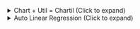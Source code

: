 <details><summary>Chart + Util = Chartil (Click to expand)</summary>


# Chart + Util = Chartil
Data visualization: Simple, Single unified API for plotting and charting

During EDA/data preparation we use few common and fixed set of chart types to analyse the relation among various features. 
Few are simple charts like univariate and some are complex 3D or even multiple features>3.

This api is simple, single api to plot various type of relations which will hide all the technical/code details from Data Science task and approch.
This overcomes the difficulties of maintaining several api or libraries and avoid repeated codes. 

Using this approach we just need one api (Rest all decided by library)

	from KUtils.eda import chartil

    chartil.plot(dataframe, [list of columns]) or
    chartil.plot(dataframe, [list of columns], {optional_settings})


Demo code:

# Load UCI Dataset. Download [From here](https://archive.ics.uci.edu/ml/datasets/Heart+Disease/)
	heart_disease_df = pd.read_csv('../input/uci/heart.csv')


# Quick data preparation
	column_to_convert_to_categorical = ['target', 'cp', 'fbs', 'exang', 'restecg', 'slope', 'ca', 'thal']
	for col in column_to_convert_to_categorical:
		heart_disease_df[col] = heart_disease_df[col].astype('category')
    
	heart_disease_df['age_bin'] = pd.cut(heart_disease_df['age'], [0, 32, 40, 50, 60, 70, 100], labels=['<32', '33-40','41-50','51-60','61-70', '71+'])   

	heart_disease_df['sex'] = heart_disease_df['sex'].map({1:'Male', 0:'Female'})

	heart_disease_df.info()

# Heatmap
	chartil.plot(heart_disease_df, heart_disease_df.columns) # Send all column names 
![Heatmap Numerical](https://raw.githubusercontent.com/KeshavShetty/ds/master/Roughbook/misc_resources/heatmap1.png)

	chartil.plot(heart_disease_df, heart_disease_df.columns, optional_settings={'include_categorical':True} ) 
![Heatmap With categorical](https://raw.githubusercontent.com/KeshavShetty/ds/master/Roughbook/misc_resources/heatmap2.png)

	chartil.plot(heart_disease_df, heart_disease_df.columns, optional_settings={'include_categorical':True, 'sort_by_column':'trestbps'} ) 
![Heatmap With categorical and ordered by a column](https://raw.githubusercontent.com/KeshavShetty/ds/master/Roughbook/misc_resources/heatmap3.png)

	# Force to plot heatmap when you have fewer columns, otherwise tool will decide as different chart
	chartil.plot(heart_disease_df, ['chol', 'thalach', 'trestbps'], chart_type='heatmap') 
![forced_heatmap](https://raw.githubusercontent.com/KeshavShetty/ds/master/Roughbook/misc_resources/forced_heatmap.png)

# Uni-categorical          
	chartil.plot(heart_disease_df, ['target']) # Barchart as count plot 
![Uni Categorical](https://raw.githubusercontent.com/KeshavShetty/ds/master/Roughbook/misc_resources/uni_categorical.png)

# Uni-Continuous
	chartil.plot(heart_disease_df, ['age'])
![Uni boxplot](https://raw.githubusercontent.com/KeshavShetty/ds/master/Roughbook/misc_resources/uni_boxplot.png)

	chartil.plot(heart_disease_df, ['age'], chart_type='barchart') # Force barchart on cntinuous by auto creating 10 equal bins 
![Uni barchart_forced](https://raw.githubusercontent.com/KeshavShetty/ds/master/Roughbook/misc_resources/uni_barchart_forced.png)

	chartil.plot(heart_disease_df, ['age'], chart_type='barchart', optional_settings={'no_of_bins':5}) # Create custom number of bins 
![Uni uni_barchart_forced_custom_bin_size](https://raw.githubusercontent.com/KeshavShetty/ds/master/Roughbook/misc_resources/uni_barchart_forced_custom_bin_size.png)

	chartil.plot(heart_disease_df, ['age'], chart_type='distplot') 
![Uni distplot](https://raw.githubusercontent.com/KeshavShetty/ds/master/Roughbook/misc_resources/uni_distplot.png)

# Uni-categorical with optional_settings
	chartil.plot(heart_disease_df, ['age_bin']) # Barchart as count plot
![Uni distplot](https://raw.githubusercontent.com/KeshavShetty/ds/master/Roughbook/misc_resources/age-bin.png)

	chartil.plot(heart_disease_df, ['age_bin'], optional_settings={'sort_by_value':True})
![Uni distplot](https://raw.githubusercontent.com/KeshavShetty/ds/master/Roughbook/misc_resources/age-bin_sort.png)

	chartil.plot(heart_disease_df, ['age_bin'], optional_settings={'sort_by_value':True, 'limit_bars_count_to':5})
![Uni distplot](https://raw.githubusercontent.com/KeshavShetty/ds/master/Roughbook/misc_resources/age-bin_sort_limit.png)

# Bi Category vs Category (& Univariate Segmented)
	chartil.plot(heart_disease_df, ['sex', 'target'])
![Bi Category](https://raw.githubusercontent.com/KeshavShetty/ds/master/Roughbook/misc_resources/bi_category_bar.png)

	chartil.plot(heart_disease_df, ['sex', 'target'], chart_type='crosstab')
![Bi Category](https://raw.githubusercontent.com/KeshavShetty/ds/master/Roughbook/misc_resources/bi_category_cross_tab.png)

	chartil.plot(heart_disease_df, ['sex', 'target'], chart_type='stacked_barchart')
![Bi Category](https://raw.githubusercontent.com/KeshavShetty/ds/master/Roughbook/misc_resources/bi_category_stackedbar.png)

# Bi Continuous vs Continuous
	chartil.plot(heart_disease_df, ['chol', 'thalach']) # Scatter plot
![Bi Continuous scatter](https://raw.githubusercontent.com/KeshavShetty/ds/master/Roughbook/misc_resources/bi_continuous_scatter.png)

# Bi Continuous vs Category
	chartil.plot(heart_disease_df, ['thalach', 'sex']) # Grouped box plot (Segmented univariate)
![Bi continuous_catergory_box](https://raw.githubusercontent.com/KeshavShetty/ds/master/Roughbook/misc_resources/bi_continuous_catergory_box.png)

	chartil.plot(heart_disease_df, ['thalach', 'sex'], chart_type='distplot') # Distplot
![Bi continuous_catergory_distplot](https://raw.githubusercontent.com/KeshavShetty/ds/master/Roughbook/misc_resources/bi_continuous_catergory_distplot.png)

# Multi 3 Continuous
	chartil.plot(heart_disease_df, ['chol', 'thalach', 'trestbps']) # Colored 3D scatter plot
![3 Continuous 3D](https://raw.githubusercontent.com/KeshavShetty/ds/master/Roughbook/misc_resources/3continuous_3d.png)

# Multi 3 Categorical
	chartil.plot(heart_disease_df, ['sex', 'age_bin', 'target']) # Paired barchart
![3 paired_3d_grouped_barchart](https://raw.githubusercontent.com/KeshavShetty/ds/master/Roughbook/misc_resources/paired_3d_grouped_barchart.png)

# Multi 2 Continuous, 1 Category
	chartil.plot(heart_disease_df, ['chol', 'thalach', 'target']) # Scatter plot with colored groups 
![Grouped Scatter plot](https://raw.githubusercontent.com/KeshavShetty/ds/master/Roughbook/misc_resources/group_scatter_plot.png)

# Multi 1 Continuous, 2 Category
	chartil.plot(heart_disease_df, ['thalach', 'sex', 'target']) # Grouped boxplot
![Grouped 1continuous_2category_boxplot](https://raw.githubusercontent.com/KeshavShetty/ds/master/Roughbook/misc_resources/1continuous_2category_boxplot.png)

	chartil.plot(heart_disease_df, ['thalach', 'sex', 'target'], chart_type='violinplot') # Grouped violin plot
![Grouped 1continuous_2category_violinplot](https://raw.githubusercontent.com/KeshavShetty/ds/master/Roughbook/misc_resources/1continuous_2category_violinplot.png)

# Multi 3 Continuous, 1 category
	chartil.plot(heart_disease_df, ['chol', 'thalach', 'trestbps', 'target']) # Group Color highlighted 3D plot
![Grouped 3d_scatter](https://raw.githubusercontent.com/KeshavShetty/ds/master/Roughbook/misc_resources/grouped_3d_scatter.png)

# Multi 3 category, 2 Continuous
	chartil.plot(heart_disease_df, ['sex','cp','target','thalach','trestbps']) # Paired scatter plot
![Grouped Paired_3d_grouped_scatter](https://raw.githubusercontent.com/KeshavShetty/ds/master/Roughbook/misc_resources/paired_3d_grouped_scatter.png)

# Full working demo available on [kaggle here](https://www.kaggle.com/keshavshetty/chart-util-chartil)

</details>


<details><summary>Auto Linear Regression (Click to expand)</summary>

# Auto Linear Regression

#### We have seen Auto ML like H2O which is a blackbox approach to generate models. 
During our model building process, we try with brute force/TrialnError/several combinations to come up with best model. 
However trying these possibilities manually is a laborious process.
In order to overcome or atleast have a base model automatically I developed this auto linear regression using backward feature elimination technique.

The library/package can be found [here](https://pypi.org/project/kesh-utils/) and source code [here](https://github.com/KeshavShetty/ds/tree/master/KUtils/linear_regression)

# How Auto LR works?

We throw the cleaned dataset to autolr.fit(<<parameters>>)
The method will 
- Treat categorical variable if applicable(dummy creation/One hot encoding)
- First model - Run the RFE on dataset
- For remaining features elimination - it follows backward elimination - one feature at a time
    - combination of vif and p-values of coefficients (Eliminate with higher vif and p-value combination
    - vif only (or eliminate one with higher vif)
    - p-values only (or eliminate one with higher p-value)
- Everytime when a feature is identified we build new model and repeat the process
- on every iteration if adjusted R2 affected significantly, we re-add/retain it and select next possible feature to eliminate.
- Repeat until program can't proceed further with above logic.

# Auto Linear Regression Package/Function details

The method <b><u>autolr.fit()</u></b> has below parameters
- df, (The full dataframe)
- dependent_column, (Target column)
- p_value_cutoff = 0.01, (Threashold p-values of features to use while filtering features during backward elimination step, Default 0.01)
- vif_cutoff = 5, (Threashold co-relation of vif values of features to use while filtering features during backward elimination step, Default 5)
- acceptable_r2_change = 0.02, (Restrict degradtion of model efficiency by controlling loss of change in R2, Default 0.02)
- scale_numerical = False, (Flag to convert/scale numerical fetures using StandardScaler)
- include_target_column_from_scaling = True, (Flag to indiacte weather to include target column from scaling)
- dummies_creation_drop_column_preference='dropFirst', (Available options dropFirst, dropMax, dropMin - While creating dummies which clum drop to convert to one hot)
- train_split_size = 0.7, (Train/Test split ration to be used)
- max_features_to_select = 0, (Set the number of features to be qualified from RFE before entring auto backward elimination)
- random_state_to_use=100, (Self explanatory)
- include_data_in_return = False, (Include the data generated/used in Auto LR which might have gobne thru scaling, dummy creation etc.)
- verbose=False (Enable to print detailed debug messgaes)

Above method returns 'model_info' dictionary which will have all the details used while performing auto fit. 

# Full working demo available on [kaggle here](https://www.kaggle.com/keshavshetty/auto-linear-regression)
</details>